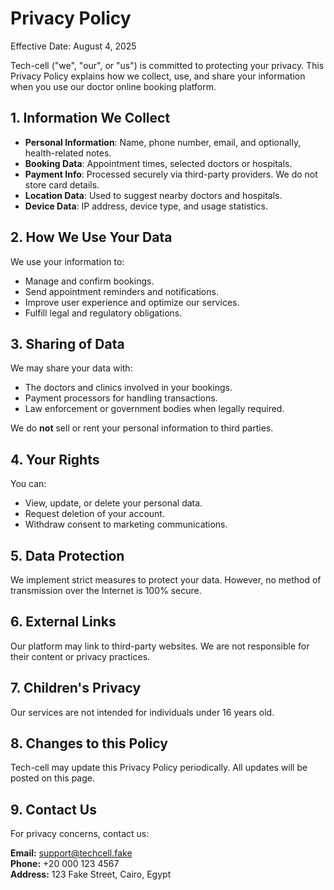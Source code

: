 # Privacy Policy

Effective Date: August 4, 2025

Tech-cell ("we", "our", or "us") is committed to protecting your privacy. This Privacy Policy explains how we collect, use, and share your information when you use our doctor online booking platform.

## 1. Information We Collect

- **Personal Information**: Name, phone number, email, and optionally, health-related notes.
- **Booking Data**: Appointment times, selected doctors or hospitals.
- **Payment Info**: Processed securely via third-party providers. We do not store card details.
- **Location Data**: Used to suggest nearby doctors and hospitals.
- **Device Data**: IP address, device type, and usage statistics.

## 2. How We Use Your Data

We use your information to:

- Manage and confirm bookings.
- Send appointment reminders and notifications.
- Improve user experience and optimize our services.
- Fulfill legal and regulatory obligations.

## 3. Sharing of Data

We may share your data with:

- The doctors and clinics involved in your bookings.
- Payment processors for handling transactions.
- Law enforcement or government bodies when legally required.

We do **not** sell or rent your personal information to third parties.

## 4. Your Rights

You can:

- View, update, or delete your personal data.
- Request deletion of your account.
- Withdraw consent to marketing communications.

## 5. Data Protection

We implement strict measures to protect your data. However, no method of transmission over the Internet is 100% secure.

## 6. External Links

Our platform may link to third-party websites. We are not responsible for their content or privacy practices.

## 7. Children's Privacy

Our services are not intended for individuals under 16 years old.

## 8. Changes to this Policy

Tech-cell may update this Privacy Policy periodically. All updates will be posted on this page.

## 9. Contact Us

For privacy concerns, contact us:

**Email:** support@techcell.fake  
**Phone:** +20 000 123 4567  
**Address:** 123 Fake Street, Cairo, Egypt
